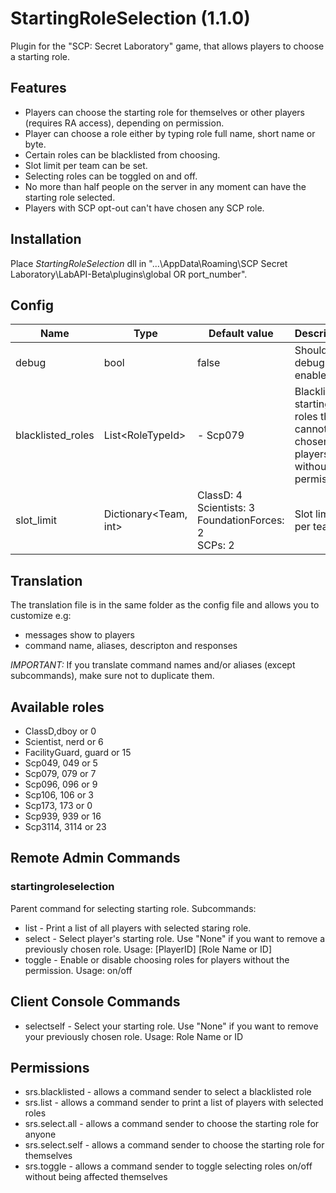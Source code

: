 # StartingRoleSelection (1.1.0)
Plugin for the "SCP: Secret Laboratory" game, that allows players to choose a starting role.

## Features
- Players can choose the starting role for themselves or other players (requires RA access), depending on permission.
- Player can choose a role either by typing role full name, short name or byte.
- Certain roles can be blacklisted from choosing.
- Slot limit per team can be set.
- Selecting roles can be toggled on and off. 
- No more than half people on the server in any moment can have the starting role selected.
- Players with SCP opt-out can't have chosen any SCP role.

## Installation
Place *StartingRoleSelection* dll in "...\AppData\Roaming\SCP Secret Laboratory\LabAPI-Beta\plugins\global OR port_number".

## Config
|Name|Type|Default value|Description|
|---|---|---|---|
|debug|bool|false|Should debug be enabled?|
|blacklisted_roles|List\<RoleTypeId>|- Scp079|Blacklisted starting roles that cannot be chosen by players without permission.|
|slot_limit|Dictionary\<Team, int>|ClassD: 4<br/>Scientists: 3<br/>FoundationForces: 2<br/>SCPs: 2|Slot limit per team.|

## Translation
The translation file is in the same folder as the config file and allows you to customize e.g:
- messages show to players
- command name, aliases, descripton and responses

*IMPORTANT:* If you translate command names and/or aliases (except subcommands), make sure not to duplicate them.

## Available roles
- ClassD,dboy or 0
- Scientist, nerd or 6
- FacilityGuard, guard or 15
- Scp049, 049 or 5
- Scp079, 079 or 7
- Scp096, 096 or 9
- Scp106, 106 or 3
- Scp173, 173 or 0
- Scp939, 939 or 16
- Scp3114, 3114 or 23

## Remote Admin Commands
### startingroleselection
Parent command for selecting starting role. Subcommands:
- list - Print a list of all players with selected staring role.
- select - Select player's starting role. Use \"None\" if you want to remove a previously chosen role. Usage: [PlayerID] [Role Name or ID]
- toggle - Enable or disable choosing roles for players without the permission. Usage: on/off

## Client Console Commands
- selectself - Select your starting role. Use \"None\" if you want to remove your previously chosen role. Usage: Role Name or ID

## Permissions
- srs.blacklisted - allows a command sender to select a blacklisted role
- srs.list - allows a command sender to print a list of players with selected roles
- srs.select.all - allows a command sender to choose the starting role for anyone
- srs.select.self - allows a command sender to choose the starting role for themselves
- srs.toggle - allows a command sender to toggle selecting roles on/off without being affected themselves
